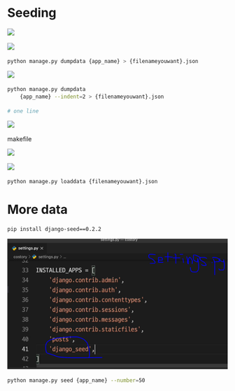 # Seeding

![](C:\Users\jin47\AppData\Roaming\marktext\images\2023-04-21-04-47-44-image.png)





![](C:\Users\jin47\AppData\Roaming\marktext\images\2023-04-21-04-50-42-image.png)

```bash
python manage.py dumpdata {app_name} > {filenameyouwant}.json
```

![](C:\Users\jin47\AppData\Roaming\marktext\images\2023-04-21-04-51-44-image.png)

```bash
python manage.py dumpdata 
    {app_name} --indent=2 > {filenameyouwant}.json

# one line
```

![](C:\Users\jin47\AppData\Roaming\marktext\images\2023-04-21-04-56-56-image.png)

makefile





![](C:\Users\jin47\AppData\Roaming\marktext\images\2023-04-21-04-57-43-image.png)

![](C:\Users\jin47\AppData\Roaming\marktext\images\2023-04-21-04-57-27-image.png)

```bash
python manage.py loaddata {filenameyouwant}.json
```



# More data

```bash
pip install django-seed==0.2.2
```

![](assets/2023-04-21-05-02-06-image.png)

```bash
python manage.py seed {app_name} --number=50
```




